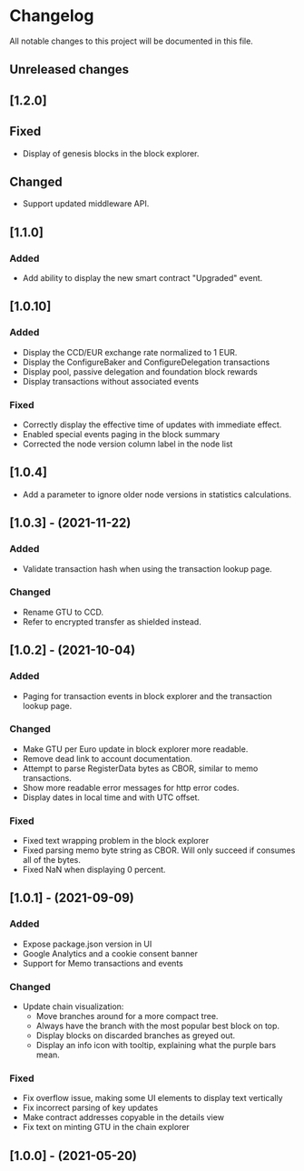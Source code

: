 # Changelog

All notable changes to this project will be documented in this file.

## Unreleased changes

## [1.2.0]

## Fixed

- Display of genesis blocks in the block explorer.

## Changed

- Support updated middleware API.

## [1.1.0]

### Added

- Add ability to display the new smart contract "Upgraded" event.

## [1.0.10]

### Added

- Display the CCD/EUR exchange rate normalized to 1 EUR.
- Display the ConfigureBaker and ConfigureDelegation transactions
- Display pool, passive delegation and foundation block rewards
- Display transactions without associated events

### Fixed
- Correctly display the effective time of updates with immediate effect.
- Enabled special events paging in the block summary
- Corrected the node version column label in the node list

## [1.0.4]

- Add a parameter to ignore older node versions in statistics calculations.

## [1.0.3] - (2021-11-22)

### Added
- Validate transaction hash when using the transaction lookup page.

### Changed
- Rename GTU to CCD.
- Refer to encrypted transfer as shielded instead.

## [1.0.2] - (2021-10-04)

### Added
- Paging for transaction events in block explorer and the transaction lookup page.

### Changed
- Make GTU per Euro update in block explorer more readable.
- Remove dead link to account documentation.
- Attempt to parse RegisterData bytes as CBOR, similar to memo transactions.
- Show more readable error messages for http error codes.
- Display dates in local time and with UTC offset.

### Fixed
- Fixed text wrapping problem in the block explorer
- Fixed parsing memo byte string as CBOR. Will only succeed if consumes all of the bytes.
- Fixed NaN when displaying 0 percent.

## [1.0.1] - (2021-09-09)

### Added
- Expose package.json version in UI
- Google Analytics and a cookie consent banner
- Support for Memo transactions and events

### Changed
- Update chain visualization:
  - Move branches around for a more compact tree.
  - Always have the branch with the most popular best block on top.
  - Display blocks on discarded branches as greyed out.
  - Display an info icon with tooltip, explaining what the purple bars mean.

### Fixed
- Fix overflow issue, making some UI elements to display text vertically
- Fix incorrect parsing of key updates
- Make contract addresses copyable in the details view
- Fix text on minting GTU in the chain explorer

## [1.0.0] - (2021-05-20)

